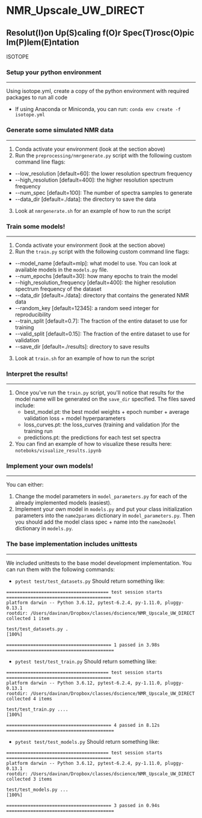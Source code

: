 
# NMR_Upscale_UW_DIRECT

##  Resolut(I)on Up(S)caling f(O)r Spec(T)rosc(O)pic Im(P)lem(E)ntation

ISOTOPE

### Setup your python environment
------

Using isotope.yml, create a copy of the python environment with required packages to run all code
 - If using Anaconda or Miniconda, you can run:  ```conda env create -f isotope.yml```

### Generate some simulated NMR data
------
1. Conda activate your environment (look at the section above)
2. Run the ```preprocessing/nmrgenerate.py``` script with the following custom command line flags: 
 - --low_resolution [default=60]: the lower resolution spectrum frequency
 - --high_resolution [default=400]: the higher resolution spectrum frequency
 - --num_spec [default=100]: The number of spectra samples to generate
 - --data_dir [default=./data]: the directory to save the data
3. Look at ```nmrgenerate.sh``` for an example of how to run the script

### Train some models!
------
1. Conda activate your environment (look at the section above)
2. Run the ```train.py``` script with the following custom command line flags: 
 - --model_name [default=mlp]: what model to use. You can look at available models in the ```models.py``` file.
 - --num_epochs [default=30]: how many epochs to train the model
 - --high_resolution_frequency [default=400]: the higher resolution spectrum frequency of the dataset
 - --data_dir [default=./data]: directory that contains the generated NMR data 
 - --random_key [default=12345]: a random seed integer for reproducibility
 - --train_split [default=0.7]: The fraction of the entire dataset to use for training
 - --valid_split [default=0.15]: The fraction of the entire dataset to use for validation
 - --save_dir [default=./results]: directory to save results
3. Look at ```train.sh``` for an example of how to run the script

### Interpret the results!
------

1. Once you've run the ```train.py``` script, you'll notice that results for the model name will be generated on the ```save_dir``` specified. The files saved include:
   - best_model.pt: the best model weights + epoch number + average validation loss  + model hyperparameters
   - loss_curves.pt: the loss_curves (training and validation )for the training run 
   - predictions.pt: the predictions for each test set spectra
2. You can find an example of how to visualize these results here: ```noteboks/visualize_results.ipynb```

### Implement your own models!
------
You can either:
1. Change the model parameters in ```model_parameters.py``` for each of the already implemented models (easiest).
2. Implement your own model in ```models.py``` and put your class initialization parameters into the ```name2params``` dictionary in ```model_parameters.py```. Then you should add the model class spec + name into the ```name2model``` dictionary in ```models.py```.

### The base implementation includes unittests 
------
We included unittests to the base model development implementation. You can run them with the following commands: 
- ```pytest test/test_datasets.py```
Should return something like: 
```
====================================== test session starts =======================================
platform darwin -- Python 3.6.12, pytest-6.2.4, py-1.11.0, pluggy-0.13.1
rootdir: /Users/davinan/Dropbox/classes/dscience/NMR_Upscale_UW_DIRECT
collected 1 item

test/test_datasets.py .                                                                    [100%]

======================================= 1 passed in 3.98s ========================================
```
- ```pytest test/test_train.py```
Should return something like: 
```
====================================== test session starts =======================================
platform darwin -- Python 3.6.12, pytest-6.2.4, py-1.11.0, pluggy-0.13.1
rootdir: /Users/davinan/Dropbox/classes/dscience/NMR_Upscale_UW_DIRECT
collected 4 items

test/test_train.py ....                                                                    [100%]

======================================= 4 passed in 8.12s ========================================
```
- ```pytest test/test_models.py```
Should return something like: 
```
====================================== test session starts =======================================
platform darwin -- Python 3.6.12, pytest-6.2.4, py-1.11.0, pluggy-0.13.1
rootdir: /Users/davinan/Dropbox/classes/dscience/NMR_Upscale_UW_DIRECT
collected 3 items

test/test_models.py ...                                                                    [100%]

======================================= 3 passed in 0.94s ========================================
```